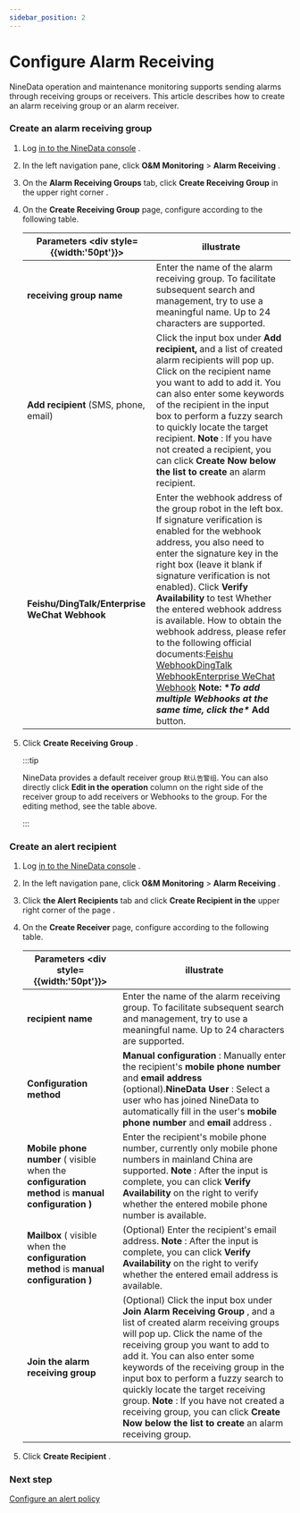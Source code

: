 ```yaml
---
sidebar_position: 2
---
```

# Configure Alarm Receiving

NineData operation and maintenance monitoring supports sending alarms through receiving groups or receivers. This article describes how to create an alarm receiving group or an alarm receiver.

### Create an alarm receiving group

1. Log [in to the NineData console](https://translate.google.com/website?sl=auto&tl=en&hl=ja&client=webapp&u=https://console.ninedata.cloud) .

2. In the left navigation pane, click **O&M Monitoring** > **Alarm Receiving** .

3. On the **Alarm Receiving Groups** tab, click **Create Receiving Group** in the upper right corner .

4. On the **Create Receiving Group** page, configure according to the following table.

   | Parameters <div style={{width:'50pt'}}>       | illustrate                                                   |
   | --------------------------------------------- | ------------------------------------------------------------ |
   | **receiving group name**                      | Enter the name of the alarm receiving group. To facilitate subsequent search and management, try to use a meaningful name. Up to 24 characters are supported. |
   | **Add recipient** (SMS, phone, email)         | Click the input box under **Add recipient,** and a list of created alarm recipients will pop up. Click on the recipient name you want to add to add it. You can also enter some keywords of the recipient in the input box to perform a fuzzy search to quickly locate the target recipient. **Note** : If you have not created a recipient, you can click **Create Now below the list to create** an alarm recipient. |
   | **Feishu/DingTalk/Enterprise WeChat Webhook** | Enter the webhook address of the group robot in the left box. If signature verification is enabled for the webhook address, you also need to enter the signature key in the right box (leave it blank if signature verification is not enabled). Click **Verify Availability** to test Whether the entered webhook address is available. How to obtain the webhook address, please refer to the following official documents:[Feishu Webhook](https://translate.google.com/website?sl=auto&tl=en&hl=ja&client=webapp&u=https://www.feishu.cn/hc/zh-CN/articles/244506653275)[DingTalk Webhook](https://translate.google.com/website?sl=auto&tl=en&hl=ja&client=webapp&u=https://help.aliyun.com/document_detail/251838.htm)[Enterprise WeChat Webhook](https://translate.google.com/website?sl=auto&tl=en&hl=ja&client=webapp&u=https://open.work.weixin.qq.com/help2/pc/14931) **Note: \**To add multiple Webhooks at the same time, click the\** Add** button. |

5. Click **Create Receiving Group** .

   :::tip

   NineData provides a default receiver group `默认告警组`. You can also directly click **Edit in the** **operation** column on the right side of the receiver group to add receivers or Webhooks to the group. For the editing method, see the table above.

   :::

### Create an alert recipient

1. Log [in to the NineData console](https://translate.google.com/website?sl=auto&tl=en&hl=ja&client=webapp&u=https://console.ninedata.cloud) .

2. In the left navigation pane, click **O&M Monitoring** > **Alarm Receiving** .

3. Click **the Alert Recipients** tab and click **Create Recipient in the** upper right corner of the page .

4. On the **Create Receiver** page, configure according to the following table.

   | Parameters <div style={{width:'50pt'}}>                      | illustrate                                                   |
   | ------------------------------------------------------------ | ------------------------------------------------------------ |
   | **recipient name**                                           | Enter the name of the alarm receiving group. To facilitate subsequent search and management, try to use a meaningful name. Up to 24 characters are supported. |
   | **Configuration method**                                     | **Manual configuration** : Manually enter the recipient's **mobile phone number** and **email address** (optional).**NineData User** : Select a user who has joined NineData to automatically fill in the user's **mobile phone number** and **email** address . |
   | **Mobile phone number** ( visible when the **configuration method** is **manual configuration )** | Enter the recipient's mobile phone number, currently only mobile phone numbers in mainland China are supported. **Note** : After the input is complete, you can click **Verify Availability** on the right to verify whether the entered mobile phone number is available. |
   | **Mailbox** ( visible when the **configuration method** is **manual configuration )** | (Optional) Enter the recipient's email address. **Note** : After the input is complete, you can click **Verify Availability** on the right to verify whether the entered email address is available. |
   | **Join the alarm receiving group**                           | (Optional) Click the input box under **Join Alarm Receiving Group** , and a list of created alarm receiving groups will pop up. Click the name of the receiving group you want to add to add it. You can also enter some keywords of the receiving group in the input box to perform a fuzzy search to quickly locate the target receiving group. **Note** : If you have not created a receiving group, you can click **Create Now below the list to create** an alarm receiving group. |

5. Click **Create Recipient** .

### Next step

[Configure an alert policy](https://github-com.translate.goog/9z-ghj/Docs/blob/v1_0_0/docs/alart/alart_rule.md?_x_tr_sl=auto&_x_tr_tl=en&_x_tr_hl=ja&_x_tr_pto=wapp)